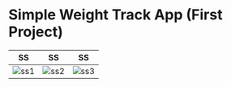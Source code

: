 # Simple Weight Track App (First Project)
SS                         | SS                         | SS
:-------------------------:|:-------------------------: | :-------------------------:
![ss1](https://user-images.githubusercontent.com/54003186/229817184-8c84e435-4b42-4ffb-b502-92a25e0d5a44.png)  |  ![ss2](https://user-images.githubusercontent.com/54003186/229817206-804d50b1-ef09-46d6-8e65-0af54e55b3fa.png) | ![ss3](https://user-images.githubusercontent.com/54003186/229817213-371452f6-55ce-4bf4-95f1-4b89bd307f08.png)

